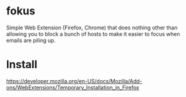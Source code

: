 # fokus

Simple Web Extension (Firefox, Chrome) that does nothing other than allowing you to block a bunch of hosts to make it easier to focus when emails are piling up.

# Install 

https://developer.mozilla.org/en-US/docs/Mozilla/Add-ons/WebExtensions/Temporary_Installation_in_Firefox

